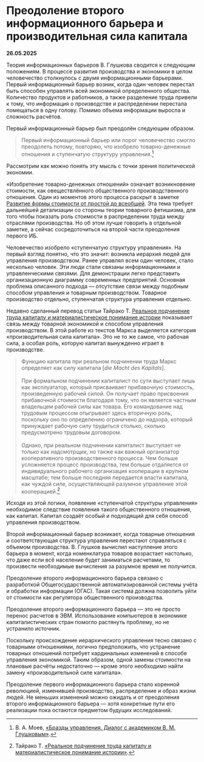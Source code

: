 # Преодоление второго информационного барьера и производительная сила капитала

**26.05.2025**

Теория информационных барьеров В. Глушкова сводится к следующим положениям. В процессе развития производства и экономики в целом человечество столкнулось с двумя информационными барьерами. Первый информационный барьер возник, когда один человек перестал быть способен управлять всей экономикой определенного общества. Количество продуктов и работников, а также разделение труда привели к тому, что информация о производстве и распределении перестала помещаться в одну голову. Помимо объема информации выросла и сложность расчётов.

Первый информационный барьер был преодолён следующим образом.

> Первый информационный барьер или порог человечество смогло преодолеть потому, повторяю, что изобрело товарно-денежные отношения и ступенчатую структуру управления.[^1]

[^1]: В. А. Моев, [«Бразды управления. Диалог с академиком В. М. Глушковым»](https://kibernetiko.comtext.space/моев-бразды-управления.html).

Рассмотрим как можно понять эту мысль с точки зрения политической экономии.

«Изобретение товарно-денежных отношений» означает возникновение стоимости, как овеществлённого общественного производственного отношения. Один из моментов этого процесса раскрыт в заметке [Развитие формы стоимости от простой до всеобщей](https://research.comtext.space/развитие-относительной-формы-стоимости.html). Эта тема требует дальнейшей детализации со стороны теории товарного фетишизма, для того чтобы показать роль стоимости в распределении труда между отраслями производства. Но об этом лучше говорить в отдельной заметке, а сейчас сосредоточиться на второй части преодоления первого ИБ.

Человечество изобрело «ступенчатую структуру управления». На первый взгляд понятно, что это значит: возникла иерархия людей для управления производством. Ранее управлял всем один человек, стало несколько человек. Эти люди стали связаны информационными и управленческими связями. Для демонстрации легко представить организационную диаграмму современных предприятий. Основная проблема описанного подхода — отсутствие связи между подобным способом управления и товарным производством. Товарное производство отдельно, ступенчатая структура управления отдельно.

Недавно сделанный перевод статьи Тайрако Т. [Реальное подчинение труда капиталу и материалистическое понимание истории](https://zarya.xyz/tairako-t-realnoe-podchinenie-truda-kapitalu-i-materialisticheskoe-ponimanie-istorii/) показывает связь между товарной экономикой и способом управления производством. В этой работе из текстов Маркса выделяется категория «производительная сила капитала». Это не то же самое, что рабочая сила, а особая роль, которую капитал вынужденно играет в производстве.

> Функцию капитала при реальном подчинении труда Маркс определяет как силу капитала \[*die Macht des Kapitals*\]. \
> \
> При формальном подчинении капиталист по сути выступает лишь как эксплуататор, который присваивает прибавочную стоимость, произведенную рабочей силой. Он получает право присвоения прибавочной стоимости благодаря тому, что он является частным владельцем рабочей силы как товара. Его командование над трудовым процессом отыгрывает здесь вторичную роль, поскольку оно по определению ограничено до надзора, который принуждает рабочую силу трудиться столько, сколько предусмотрено трудовым договором. \
> \
> Однако, при реальном подчинении капиталист выступает не только как надсмотрщик, но также как важный организатор кооперативного производственного процесса. Чем больше усложняется процесс производства, тем больше отдаляется от индивидуального рабочего организация кооперации в крупном масштабе; тем больше последняя передается власти капитала, как чуждой силе, осуществляющей разумное управление этой кооперацией.[^2]

[^2]: Тайрако Т. [«Реальное подчинение труда капиталу и материалистическое понимание истории»](https://zarya.xyz/tairako-t-realnoe-podchinenie-truda-kapitalu-i-materialisticheskoe-ponimanie-istorii/).

Исходя из этой логики, появление «ступенчатой структуры управления» необходимое следствие появления такого общественного отношения, как капитал. Капитал создаёт особый и подходящий для себя способ управления производством.

Второй информационный барьер возникает, когда товарные отношения и соответствующая структура управления перестают справляться с объемом производства. В. Глушков вычислил наступление этого барьера в момент, когда номенклатура товаров возрастает настолько, что даже если всё население будет заниматься расчетами, то произвести необходимые вычисления за разумное время не получится.

Преодоление второго информационного барьера связано с разработкой Общегосударственной автоматизированной системы учёта и обработки информации (ОГАС). Такая система должна позволить уйти от стоимости как регулятора общественного производства.

Преодоление второго информационного барьера — это не просто перенос расчетов в ЭВМ. Использование компьютеров в экономике капиталистических стран помогло растянуть проблему, но не устранило источник.

Поскольку происхождение иерархического управления тесно связано с товарными отношениями, логично предположить, что устранение товарных отношений потребует кардинальных изменений в способе управления экономикой. Таким образом, одной замены стоимости на плановые расчёты недостаточно — кроме этого необходимо найти замену «производительной силе капитала».

Преодоление первого информационного барьера стало коренной революцией, изменившей производство, распределение и образ жизни людей. Не меньших изменений можно ожидать и от преодоления второго информационного барьера — хотя конкретные пути его реализации пока остаются предметом будущих исследований.
